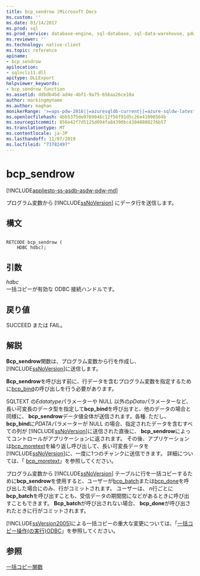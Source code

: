 ```yaml
---
title: bcp_sendrow |Microsoft Docs
ms.custom: ''
ms.date: 03/14/2017
ms.prod: sql
ms.prod_service: database-engine, sql-database, sql-data-warehouse, pdw
ms.reviewer: ''
ms.technology: native-client
ms.topic: reference
apiname:
- bcp_sendrow
apilocation:
- sqlncli11.dll
apitype: DLLExport
helpviewer_keywords:
- bcp_sendrow function
ms.assetid: ddbdb4bd-ad4e-4bf1-9a75-656aa26ce10a
author: markingmyname
ms.author: maghan
monikerRange: '>=aps-pdw-2016||=azuresqldb-current||=azure-sqldw-latest||>=sql-server-2016||=sqlallproducts-allversions||>=sql-server-linux-2017||=azuresqldb-mi-current'
ms.openlocfilehash: 4bb5375de9769046c12f56f91d5c26e41090564b
ms.sourcegitcommit: 856e42f7d5125d094fa84390bc43048808276b57
ms.translationtype: MT
ms.contentlocale: ja-JP
ms.lasthandoff: 11/07/2019
ms.locfileid: "73782497"
---
```

# <a name="bcp_sendrow"></a>bcp_sendrow
[!INCLUDE[appliesto-ss-asdb-asdw-pdw-md](../../includes/appliesto-ss-asdb-asdw-pdw-md.md)]

  プログラム変数から [!INCLUDE[ssNoVersion](../../includes/ssnoversion-md.md)] にデータ行を送信します。  
  
## <a name="syntax"></a>構文  
  
```  
  
RETCODE bcp_sendrow (  
    HDBC hdbc);  
```  
  
## <a name="arguments"></a>引数  
 *hdbc*  
 一括コピーが有効な ODBC 接続ハンドルです。  
  
## <a name="returns"></a>戻り値  
 SUCCEED または FAIL。  
  
## <a name="remarks"></a>解説  
 **Bcp_sendrow**関数は、プログラム変数から行を作成し、[!INCLUDE[ssNoVersion](../../includes/ssnoversion-md.md)]に送信します。  
  
 **Bcp_sendrow**を呼び出す前に、行データを含むプログラム変数を指定するために[bcp_bind](../../relational-databases/native-client-odbc-extensions-bulk-copy-functions/bcp-bind.md)の呼び出しを行う必要があります。  
  
 SQLTEXT の*Edatatype*パラメーターや NULL 以外の*pData*パラメーターなど、長い可変長のデータ型を指定して**bcp_bind**を呼び出すと、他のデータの場合と同様に、 **bcp_sendrow**データ値全体が送信されます。各種. ただし、 **bcp_bind**に*PDATA*パラメーターが NULL の場合、指定されたデータを含むすべての列が [!INCLUDE[ssNoVersion](../../includes/ssnoversion-md.md)]に送信された直後に、 **bcp_sendrow**によってコントロールがアプリケーションに返されます。 その後、アプリケーションは[bcp_moretext](../../relational-databases/native-client-odbc-extensions-bulk-copy-functions/bcp-moretext.md)を繰り返し呼び出して、長い可変長データを [!INCLUDE[ssNoVersion](../../includes/ssnoversion-md.md)]に、一度に1つのチャンクに送信できます。 詳細については、「 [bcp_moretext](../../relational-databases/native-client-odbc-extensions-bulk-copy-functions/bcp-moretext.md)」を参照してください。  
  
 プログラム変数から [!INCLUDE[ssNoVersion](../../includes/ssnoversion-md.md)] テーブルに行を一括コピーするために**bcp_sendrow**を使用すると、ユーザーが[bcp_batch](../../relational-databases/native-client-odbc-extensions-bulk-copy-functions/bcp-batch.md)または[bcp_done](../../relational-databases/native-client-odbc-extensions-bulk-copy-functions/bcp-done.md)を呼び出した場合にのみ、行がコミットされます。 ユーザーは、 *n*行ごとに**bcp_batch**を呼び出すことも、受信データの期間間になどがあるときに呼び出すこともできます。 **Bcp_batch**が呼び出されない場合、 **bcp_done**が呼び出されたときに行がコミットされます。  
  
 [!INCLUDE[ssVersion2005](../../includes/ssversion2005-md.md)]による一括コピーの重大な変更については、「[一括コピー操作&#40;の実行&#41;ODBC](../../relational-databases/native-client-odbc-bulk-copy-operations/performing-bulk-copy-operations-odbc.md)」を参照してください。  
  
## <a name="see-also"></a>参照  
 [一括コピー関数](../../relational-databases/native-client-odbc-extensions-bulk-copy-functions/sql-server-driver-extensions-bulk-copy-functions.md)  
  
  
